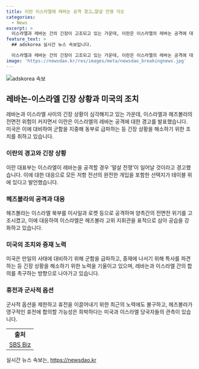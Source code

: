 ```yaml
---
title: 이란 이스라엘에 레바논 공격 경고…말살 전쟁 각오
categories:
  - News
excerpt: >
  이스라엘과 레바논 간의 긴장이 고조되고 있는 가운데, 이란은 이스라엘의 레바논 공격에 대해 말살 전쟁이 일어날 것이라고 경고했습니다. 헤즈볼라도 최근 이스라엘 북부를 공격하면서 양측 간 전면전 위기가 높아졌으며, 미국은 이에 대비해 군함을 급파했습니다. 이스라엘과 헤즈볼라의 협상이 휴전을 이루지 못한다면 군사적 조치가 취해질 수 있을 것으로 보입니다. SBS Biz에서 여러분의 제보를 기다리고 있습니다. [자세히 보기] (URL)
feature_text: >
  ## adskorea 실시간 뉴스 속보입니다.

  이스라엘과 레바논 간의 긴장이 고조되고 있는 가운데, 이란은 이스라엘의 레바논 공격에 대해 말살 전쟁이 일어날 것이라고 경고했습니다. 헤즈볼라도 최근 이스라엘 북부를 공격하면서 양측 간 전면전 위기가 높아졌으며, 미국은 이에 대비해 군함을 급파했습니다. 이스라엘과 헤즈볼라의 협상이 휴전을 이루지 못한다면 군사적 조치가 취해질 수 있을 것으로 보입니다. SBS Biz에서 여러분의 제보를 기다리고 있습니다. [자세히 보기] (URL)
image: 'https://newsdao.kr/res/images/meta/newsdao_breakingnews.jpg'
---
```


<p><img src="https://newsdao.kr/res/images/meta/newsdao_breakingnews.jpg" alt="adskorea 속보" /></p>

<h2 data-ke-size="size26">레바논-이스라엘 긴장 상황과 미국의 조치</h2>

<p data-ke-size="size16">레바논과 이스라엘 사이의 긴장 상황이 심각해지고 있는 가운데, 이스라엘과 헤즈볼라의 전면전 위험이 커지면서 이란은 이스라엘의 레바논 공격에 대한 경고를 발표했습니다. 미국은 이에 대비하여 군함을 지중해 동부로 급파하는 등 긴장 상황을 해소하기 위한 조치를 취하고 있습니다.</p>

<h3 data-ke-size="size24">이란의 경고와 긴장 상황</h3>

<p data-ke-size="size16">이란 대표부는 이스라엘이 레바논을 공격할 경우 '말살 전쟁'이 일어날 것이라고 경고했습니다. 이에 대한 대응으로 모든 저항 전선의 완전한 개입을 포함한 선택지가 테이블 위에 있다고 발언했습니다.</p>

<h3 data-ke-size="size24">헤즈볼라의 공격과 대응</h3>

<p data-ke-size="size16">헤즈볼라는 이스라엘 북부를 미사일과 로켓 등으로 공격하며 양측간의 전면전 위기를 고조시켰고, 이에 대응하여 이스라엘은 헤즈볼라 고위 지휘관을 표적으로 삼아 공습을 강화하고 있습니다.</p>

<h3 data-ke-size="size24">미국의 조치와 중재 노력</h3>

<p data-ke-size="size16">미국은 만일의 사태에 대비하기 위해 군함을 급파하고, 중재에 나서기 위해 특사를 파견하는 등 긴장 상황을 해소하기 위한 노력을 기울이고 있으며, 레바논과 이스라엘 간의 합의를 촉구하는 방향으로 나아가고 있습니다.</p>

<h3 data-ke-size="size24">휴전과 군사적 옵션</h3>

<p data-ke-size="size16">군사적 옵션을 제한하고 휴전을 이끌어내기 위한 최근의 노력에도 불구하고, 헤즈볼라가 영구적인 휴전에 합의할 가능성은 희박하다는 미국과 이스라엘 당국자들의 관측이 있습니다.</p>

<table>
  <tr>
    <td style="text-align: center; height: 17px;"><b>출처</b></td>
  </tr>
  <tr>
    <td style="text-align: center; height: 17px;"><a href="https://url.kr/9pghjn">SBS Biz</a></td>
  </tr>
</table>
실시간 뉴스 속보는, <a href="https://newsdao.kr" rel="dofollow">https://newsdao.kr</a>


